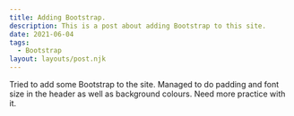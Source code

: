 ```yaml
---
title: Adding Bootstrap.
description: This is a post about adding Bootstrap to this site.
date: 2021-06-04
tags:
  - Bootstrap
layout: layouts/post.njk
---
```

Tried to add some Bootstrap to the site. Managed to do padding and font size in the header as well as background colours. Need more practice with it.